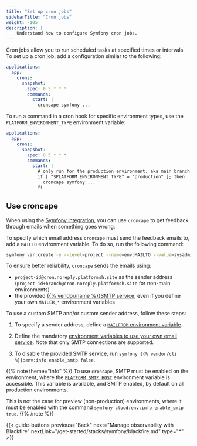 ```yaml
---
title: "Set up cron jobs"
sidebarTitle: "Cron jobs"
weight: -105
description: |
    Understand how to configure Symfony cron jobs.
---
```


Cron jobs allow you to run scheduled tasks at specified times or intervals.
To set up a cron job, add a configuration similar to the following:

```yaml {configFile="app"}
applications:
  app:
    crons:
      snapshot:
        spec: 0 5 * * *
        commands:
          start: |
            croncape symfony ...
```

To run a command in a cron hook for specific environment types,
use the `PLATFORM_ENVIRONMENT_TYPE` environment variable:

```yaml {configFile="app"}
applications:
  app:
    crons:
      snapshot:
        spec: 0 5 * * *
        commands:
          start: |
            # only run for the production environment, aka main branch
            if [ "$PLATFORM_ENVIRONMENT_TYPE" = "production" ]; then
              croncape symfony ...
            fi
```

## Use croncape

When using the [Symfony integration](./integration),
you can use `croncape` to get feedback through emails when something goes wrong.

To specify which email address `croncape` must send the feedback emails to,
add a `MAILTO` environment variable.
To do so, run the following command:

```bash
symfony var:create -y --level=project --name=env:MAILTO --value=sysadmin@example.com
```

To ensure better reliability, `croncape` sends the emails using:

- `project-id@cron.noreply.platformsh.site` as the sender address (`project-id+branch@cron.noreply.platformsh.site` for non-main environments)
- the provided [{{% vendor/name %}}SMTP service](./environment-variables#emails), even if you define your own `MAILER_*` environment variables

To use a custom SMTP and/or custom sender address, follow these steps:

1. To specify a sender address, define a [`MAILFROM` environment variable](./environment-variables.md#symfony-environment-variables).

2. Define the mandatory [environment variables to use your own email service](./environment-variables#emails).
   Note that only SMTP connections are supported.

3. To disable the provided SMTP service, run `symfony {{% vendor/cli %}}:env:info enable_smtp false`.

{{% note theme="info" %}}
To use `croncape`, SMTP must be enabled on the environment, where the [`PLATFORM_SMTP_HOST`](/development/variables/use-variables#use-provided-variables) environment variable is accessible.
This variable is available, and SMTP enabled, by default on all production environments.

This is not the case for preview (non-production) environments, where it must be enabled with the command `symfony cloud:env:info enable_smtp true`.
{{% /note %}}

{{< guide-buttons previous="Back" next="Manage observability with Blackfire" nextLink="/get-started/stacks/symfony/blackfire.md" type="*" >}}
